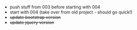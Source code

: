 * push stuff from 003 before starting with 004
* start with 004 (take over from old project - should go quick!)
* ~~update bootstrap version~~
* ~~update jquery version~~
